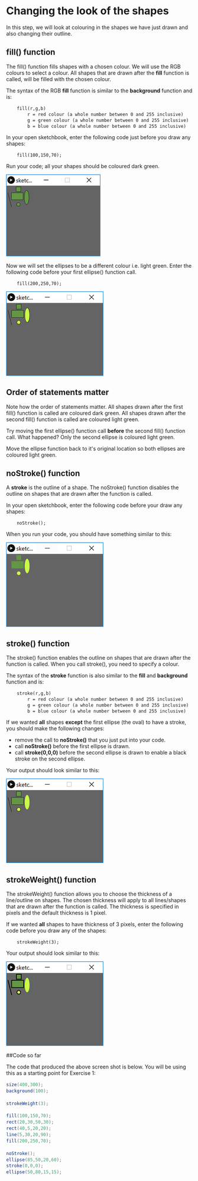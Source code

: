 # Changing the look of the shapes

In this step, we will look at colouring in the shapes we have just drawn and also changing their outline.


## fill() function

The fill() function fills shapes with a chosen colour.  We will use the RGB colours to select a colour.  All shapes that are drawn after the **fill** function is called, will be filled with the chosen colour.  

The syntax of the RGB **fill** function is similar to the **background** function and is:

~~~
    fill(r,g,b)
        r = red colour (a whole number between 0 and 255 inclusive)
        g = green colour (a whole number between 0 and 255 inclusive)
        b = blue colour (a whole number between 0 and 255 inclusive)
~~~

In your open sketchbook, enter the following code just before you draw any shapes:

~~~
    fill(100,150,70);
~~~

Run your code; all your shapes should be coloured dark green.

![Shapes filled with dark green colours](./img/20.png)

Now we will set the ellipses to be a different colour i.e. light green.  Enter the following code before your first ellipse() function call.

~~~
    fill(200,250,70);
~~~

![Shapes filled with light and dark green colours](./img/21.png)


## Order of statements matter

Note how the order of statements matter.  All shapes drawn after the first fill() function is called are coloured dark green.  All shapes drawn after the second fill() function is called are coloured light green.

Try moving the first ellipse() function call **before** the second fill() function call.  What happened?  Only the second ellipse is coloured light green.   

Move the ellipse function back to it's original location so both ellipses are coloured light green.


## noStroke() function

A **stroke** is the outline of a shape.  The noStroke() function disables the outline on shapes that are drawn after the function is called.  

In your open sketchbook, enter the following code before your draw any shapes:

~~~
    noStroke();
~~~

When you run your code, you should have something similar to this:

![Shapes filled, but with no stroke](./img/22.png)
 

## stroke() function

The stroke() function enables the outline on shapes that are drawn after the function is called.  When you call stroke(), you need to specify a colour.

The syntax of the **stroke** function is also similar to the **fill** and **background** function and is:

~~~
    stroke(r,g,b)
        r = red colour (a whole number between 0 and 255 inclusive)
        g = green colour (a whole number between 0 and 255 inclusive)
        b = blue colour (a whole number between 0 and 255 inclusive)
~~~

If we wanted **all** shapes **except** the first ellipse (the oval) to have a stroke, you should make the following changes:

- remove the call to **noStroke()** that you just put into your code.
- call **noStroke()** before the first ellipse is drawn.
- call **stroke(0,0,0)** before the second ellipse is drawn to enable a black stroke on the second ellipse.

Your output should look similar to this:

![Shapes filled - noStroke on the oval](./img/23.png)


## strokeWeight() function

The strokeWeight() function allows you to choose the thickness of a line/outline on shapes.  The chosen thickness will apply to all lines/shapes that are drawn after the function is called.  The thickness is specified in pixels and the default thickness is 1 pixel.

If we wanted **all** shapes to have thickness of 3 pixels, enter the following code before you draw any of the shapes:

~~~
    strokeWeight(3);
~~~

Your output should look similar to this:

![Playing with stroke weight](./img/24.png)

##Code so far

The code that produced the above screen shot is below.  You will be using this as a starting point for Exercise 1:

~~~java
size(400,300);
background(100); 

strokeWeight(3);

fill(100,150,70);
rect(20,30,50,30);
rect(40,5,20,20);
line(5,30,20,90);
fill(200,250,70);

noStroke();
ellipse(85,50,20,60);
stroke(0,0,0);
ellipse(50,80,15,15);
~~~


